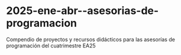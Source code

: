 # 2025-ene-abr--asesorias-de-programacion
Compendio de proyectos y recursos didácticos para las asesorías de programación del cuatrimestre EA25
